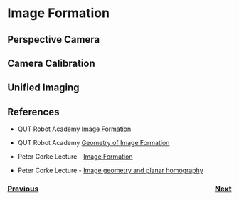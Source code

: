 # Image Formation

## Perspective Camera

## Camera Calibration

## Unified Imaging

## References
- QUT Robot Academy [Image Formation](https://robotacademy.net.au/masterclass/how-images-are-formed/)

- QUT Robot Academy [Geometry of Image Formation](https://robotacademy.net.au/masterclass/the-geometry-of-image-formation/)

- Peter Corke Lecture - [Image Formation](https://www.youtube.com/watch?v=GVmbfyBlods&list=PL1pxneANaikCO1-Z0XTaljLR3SE8tgRXY&index=7)

- Peter Corke Lecture - [Image geometry and planar homography](https://www.youtube.com/watch?v=fVJeJMWZcq8&list=PL1pxneANaikCO1-Z0XTaljLR3SE8tgRXY&index=8)

<h3><span style="float:left">
<a href="lightColor">Previous</a></span>
<span style="float:right">
<a href="imageProcessing">Next</a></span></h3>